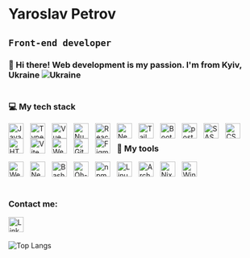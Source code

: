 # Yaroslav Petrov

## **`Front-end developer`**

### 👋 Hi there! Web development is my passion. I'm from Kyiv, Ukraine ![Ukraine](https://raw.githubusercontent.com/stevenrskelton/flag-icon/master/png/16/country-4x3/ua.png "Ukraine")<br><br>



### 💻 My tech stack <br>

<img align="left" alt="JavaScript" width="30px" style="padding-right:10px;" src="https://cdn.jsdelivr.net/gh/devicons/devicon/icons/javascript/javascript-plain.svg" />
<img align="left" alt="TypeScript" width="30px" style="padding-right:10px;" src="https://cdn.jsdelivr.net/gh/devicons/devicon/icons/typescript/typescript-plain.svg" />

<img align="left" alt="Vue" width="30px" style="padding-right:10px;" src="https://cdn.jsdelivr.net/gh/devicons/devicon@latest/icons/vuejs/vuejs-original.svg" />
<img align="left" alt="Nuxt" width="30px" style="padding-right:10px;" src="https://cdn.jsdelivr.net/gh/devicons/devicon@latest/icons/nuxtjs/nuxtjs-original.svg" />

<img align="left" alt="React" width="30px" style="padding-right:10px;" src="https://cdn.jsdelivr.net/gh/devicons/devicon/icons/react/react-original.svg" />
<img align="left" alt="Next" width="30px" style="padding-right:10px;" src="https://cdn.jsdelivr.net/gh/devicons/devicon@latest/icons/nextjs/nextjs-original.svg" />

<img align="left" alt="TailwindCSS" width="30px" style="padding-right:10px;" src="https://cdn.jsdelivr.net/gh/devicons/devicon@latest/icons/tailwindcss/tailwindcss-original.svg" />
<img align="left" alt="Bootstrap" width="30px" style="padding-right:10px;" src="https://cdn.jsdelivr.net/gh/devicons/devicon@latest/icons/bootstrap/bootstrap-original.svg" />
<img align="left" alt="postCSS" width="30px" style="padding-right:10px;" src="https://cdn.jsdelivr.net/gh/devicons/devicon@latest/icons/postcss/postcss-original.svg" />
<img align="left" alt="SASS" width="30px" style="padding-right:10px;" src="https://cdn.jsdelivr.net/gh/devicons/devicon@latest/icons/sass/sass-original.svg" />
<img align="left" alt="CSS" width="30px" style="padding-right:10px;" src="https://cdn.jsdelivr.net/gh/devicons/devicon/icons/css3/css3-plain.svg" />

<img align="left" alt="HTML" width="30px" style="padding-right:10px;" src="https://cdn.jsdelivr.net/gh/devicons/devicon/icons/html5/html5-plain.svg" />
<img align="left" alt="Vite" width="30px" style="padding-right:10px;" src="https://cdn.jsdelivr.net/gh/devicons/devicon@latest/icons/vitejs/vitejs-original.svg" />
<img align="left" alt="Webpack" width="30px" style="padding-right:10px;" src="https://cdn.jsdelivr.net/gh/devicons/devicon@latest/icons/webpack/webpack-original.svg" />
<img align="left" alt="Git" width="30px" style="padding-right:10px;" src="https://cdn.jsdelivr.net/gh/devicons/devicon/icons/git/git-original.svg" />
<img align="left" alt="Figma" width="30px" style="padding-right:10px;" src="https://cdn.jsdelivr.net/gh/devicons/devicon@latest/icons/figma/figma-original.svg" /> <br>



### 🫡 My tools <br>

<img align="left" alt="Webstorm" width="30px" style="padding-right:10px;" src="https://cdn.jsdelivr.net/gh/devicons/devicon@latest/icons/webstorm/webstorm-original.svg" />
<img align="left" alt="Neovim" width="30px" style="padding-right:10px;" src="https://cdn.jsdelivr.net/gh/devicons/devicon@latest/icons/neovim/neovim-original.svg" />
<img align="left" alt="Bash" width="30px" style="padding-right:10px;" src="https://cdn.jsdelivr.net/gh/devicons/devicon/icons/bash/bash-original.svg" />
<img align="left" alt="Oh-my-zsh" width="30px" style="padding-right:10px;" src="https://cdn.jsdelivr.net/gh/devicons/devicon@latest/icons/ohmyzsh/ohmyzsh-original.svg" />
<img align="left" alt="npm" width="30px" style="padding-right:10px;" src="https://cdn.jsdelivr.net/gh/devicons/devicon@latest/icons/npm/npm-original-wordmark.svg" />

<img align="left" alt="Linux" width="30px" style="padding-right:10px;" src="https://cdn.jsdelivr.net/gh/devicons/devicon/icons/linux/linux-original.svg" />
<img align="left" alt="Arch" width="30px" style="padding-right:10px;" src="https://cdn.jsdelivr.net/gh/devicons/devicon@latest/icons/archlinux/archlinux-original.svg" />
<img align="left" alt="NixOS" width="30px" style="padding-right:10px;" src="https://cdn.jsdelivr.net/gh/devicons/devicon@latest/icons/nixos/nixos-original.svg" />
<img align="left" alt="Windows11" width="30px" style="padding-right:10px;" src="https://cdn.jsdelivr.net/gh/devicons/devicon@latest/icons/windows11/windows11-original.svg" /> <br><br><br>



### Contact me: <br>

<p align="left">
  <a href="https://www.linkedin.com/in/yp00/">
    <img align="left" alt="LinkedIn" width="30px" style="padding-right:10px;" src="https://cdn.jsdelivr.net/gh/devicons/devicon@latest/icons/linkedin/linkedin-original.svg" />
  </a>
</p> <br><br>

![Top Langs](https://github-readme-stats.vercel.app/api/top-langs/?username=PetyaBiszeps&theme=dark&hide=html)
